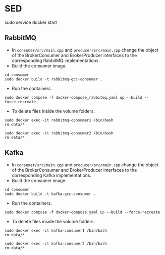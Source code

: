 # SED

sudo service docker start

## RabbitMQ

- In ```consumer/src/main.cpp``` and ```producer/src/main.cpp``` change the object of the BrokerConsumer and BrokerProducer interfaces to the corresponding RabbitMQ implementations.
- Build the consumer image.
```
cd consumer
sudo docker build -t rabbitmq-gcc-consumer .
```
- Run the containers.
```
sudo docker compose -f docker-compose_rabbitmq.yaml up --build --force-recreate
```
- To delete files inside the volume folders:
```
sudo docker exec -it rabbitmq-consumer1 /bin/bash
rm data/*
```
```
sudo docker exec -it rabbitmq-consumer2 /bin/bash
rm data/*
```


## Kafka

- In ```consumer/src/main.cpp``` and ```producer/src/main.cpp``` change the object of the BrokerConsumer and BrokerProducer interfaces to the corresponding Kafka implementations.
- Build the consumer image.
```
cd consumer
sudo docker build -t kafka-gcc-consumer .
```
- Run the containers.
```
sudo docker compose -f docker-compose.yaml up --build --force-recreate
```
- To delete files inside the volume folders:
```
sudo docker exec -it kafka-consumer1 /bin/bash
rm data/*
```
```
sudo docker exec -it kafka-consumer2 /bin/bash
rm data/*
```